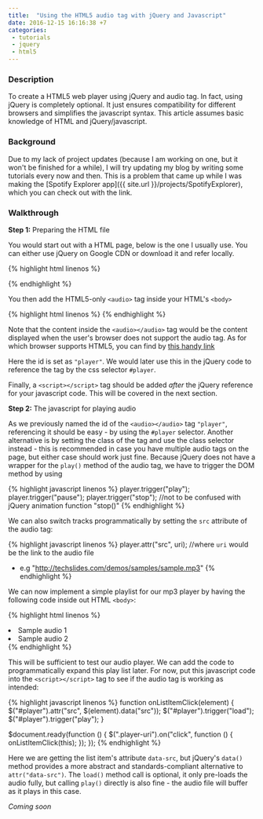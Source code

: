 ```yaml
---
title:  "Using the HTML5 audio tag with jQuery and Javascript"
date: 2016-12-15 16:16:38 +7
categories:
 - tutorials
 - jquery
 - html5
---
```

### Description
To create a HTML5 web player using jQuery and audio tag. In fact, using jQuery is completely optional. It just ensures compatibility for different browsers and simplifies the javascript syntax. This article assumes basic knowledge of HTML and jQuery/javascript.

### Background
Due to my lack of project updates (because I am working on one, but it won't be finished for a while), I will try updating my blog by writing some tutorials every now and then. This is a problem that came up while I was making the [Spotify Explorer app]({{ site.url }}/projects/SpotifyExplorer), which you can check out with the link.

### Walkthrough
**Step 1:** Preparing the HTML file

You would start out with a HTML page, below is the one I usually use. You can either use jQuery on Google CDN or download it and refer locally.

{% highlight html linenos %}
<!DOCTYPE html>
<html>
<head>
    <meta http-equiv="Content-Type" content="text/html; charset=UTF-8" />
    <title>Your very own web MP3 player!</title>
</head>
<body>
    <script src="https://ajax.googleapis.com/ajax/libs/jquery/3.1.0/jquery.min.js"></script>
</body>
</html>
{% endhighlight %}

You then add the HTML5-only `<audio>` tag inside your HTML's `<body>`

{% highlight html linenos %}
<audio id="player">Your browser does not support HTML5 audio</audio>
{% endhighlight %}

Note that the content inside the `<audio></audio>` tag would be the content displayed when the user's browser does not support the audio tag. As for which browser supports HTML5, you can find by [this handy link](http://caniuse.com/#feat=audio)

Here the id is set as `"player"`. We would later use this in the jQuery code to reference the tag by the css selector `#player`.

Finally, a `<script></script>` tag should be added *after* the jQuery reference for your javascript code. This will be covered in the next section.

**Step 2:** The javascript for playing audio

As we previously named the id of the `<audio></audio>` tag `"player"`, referencing it should be easy - by using the `#player` selector. Another alternative is by setting the class of the tag and use the class selector instead - this is recommended in case you have multiple audio tags on the page, but either case should work just fine. Because jQuery does not have a wrapper for the `play()` method of the audio tag, we have to trigger the DOM method by using

{% highlight javascript linenos %}
player.trigger("play");
player.trigger("pause");
player.trigger("stop");
//not to be confused with jQuery animation function "stop()"
{% endhighlight %}

We can also switch tracks programmatically by setting the `src` attribute of the audio tag:

{% highlight javascript linenos %}
player.attr("src", uri);
//where `uri` would be the link to the audio file
- e.g "http://techslides.com/demos/samples/sample.mp3"
{% endhighlight %}

We can now implement a simple playlist for our mp3 player by having the following code inside out HTML `<body>`:

{% highlight html linenos %}
<ui id="player-list">
    <li class="player-uri" data-src="http://techslides.com/demos/samples/sample.mp3">Sample audio 1</li>
    <li class="player-uri" data-src="">Sample audio 2</li>
</ui>
{% endhighlight %}

This will be sufficient to test our audio player. We can add the code to programmatically expand this play list later. For now, put this javascript code into the `<script></script>` tag to see if the audio tag is working as intended:

{% highlight javascript linenos %}
function onListItemClick(element) {
    $("#player").attr("src", $(element).data("src"));
    $("#player").trigger("load");
    $("#player").trigger("play");
}

$document.ready(function ()
{
    $(".player-uri").on("click", function ()
    {
        onListItemClick(this);
    });
});
{% endhighlight %}

Here we are getting the list item's attribute `data-src`, but jQuery's `data()` method provides a more abstract and standards-compliant alternative to `attr("data-src")`. The `load()` method call is optional, it only pre-loads the audio fully, but calling `play()` directly is also fine - the audio file will buffer as it plays in this case.

*Coming soon*
